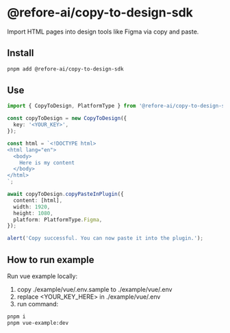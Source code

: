# @refore-ai/copy-to-design-sdk

Import HTML pages into design tools like Figma via copy and paste.

## Install

```bash
pnpm add @refore-ai/copy-to-design-sdk
```

## Use

```typescript
import { CopyToDesign, PlatformType } from '@refore-ai/copy-to-design-sdk';

const copyToDesign = new CopyToDesign({
  key: '<YOUR_KEY>',
});

const html = `<!DOCTYPE html>
<html lang="en">
  <body>
    Here is my content
  </body>
</html>
`;

await copyToDesign.copyPasteInPlugin({
  content: [html],
  width: 1920,
  height: 1080,
  platform: PlatformType.Figma,
});

alert('Copy successful. You can now paste it into the plugin.');
```

## How to run example

Run vue example locally:

1. copy ./example/vue/.env.sample to ./example/vue/.env
2. replace <YOUR_KEY_HERE> in ./example/vue/.env
3. run command:

```bash
pnpm i
pnpm vue-example:dev
```
